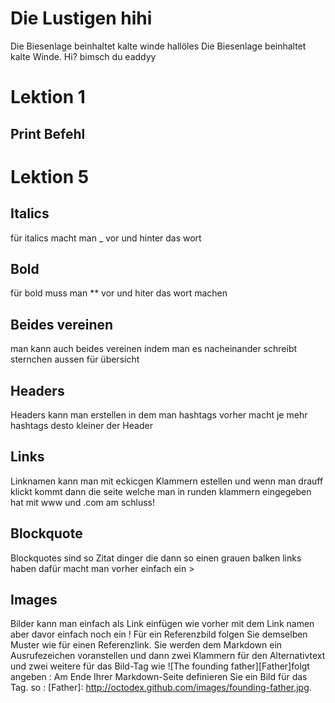 # Die Lustigen hihi
Die Biesenlage beinhaltet kalte winde
hallöles
Die Biesenlage beinhaltet kalte Winde.
Hi?
bimsch du eaddyy

# Lektion 1
## Print Befehl

# Lektion 5
## Italics
für italics macht man _ vor und hinter das wort

## Bold
für bold muss man ** vor und hiter das wort machen

## Beides vereinen
man kann auch beides vereinen indem man es nacheinander schreibt sternchen aussen für übersicht

## Headers
Headers kann man erstellen in dem man hashtags vorher macht je mehr hashtags desto kleiner der Header

## Links
Linknamen kann man mit eckicgen Klammern estellen und wenn man drauff klickt kommt dann die seite welche man in runden klammern eingegeben hat mit www und .com am schluss!

## Blockquote
Blockquotes sind so Zitat dinger die dann so einen grauen balken links haben dafür macht man vorher einfach ein > 

## Images
Bilder kann man einfach als Link einfügen wie vorher mit dem Link namen aber davor einfach noch ein !
Für ein Referenzbild folgen Sie demselben Muster wie für einen Referenzlink. Sie werden dem Markdown ein Ausrufezeichen voranstellen und dann zwei Klammern für den Alternativtext und zwei weitere für das Bild-Tag wie ![The founding father][Father]folgt angeben : Am Ende Ihrer Markdown-Seite definieren Sie ein Bild für das Tag. so : [Father]: http://octodex.github.com/images/founding-father.jpg. 

